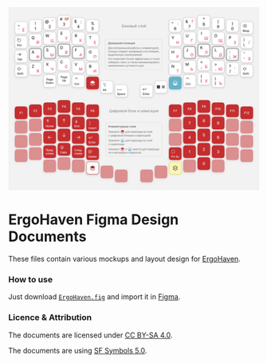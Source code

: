 ![](./Assets/Preview.jpg)

# ErgoHaven Figma Design Documents

These files contain various mockups and layout design for [ErgoHaven](https://ergohaven.xyz/).

### How to use

Just download [`ErgoHaven.fig`](https://github.com/braindefender/ergohaven-figma/raw/master/ErgoHaven.fig) and import it in [Figma](https://www.figma.com/).

### Licence & Attribution

The documents are licensed under [CC BY-SA 4.0](https://creativecommons.org/licenses/by-sa/4.0/).

The documents are using [SF Symbols 5.0](https://www.figma.com/community/file/886999666531731323/sf-symbols-5-0-5296-svg-icons).